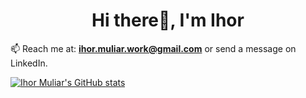 <h1 align="center">Hi there👋, I'm Ihor</h1>

📫 Reach me at: **ihor.muliar.work@gmail.com** or send a message on LinkedIn.

[![Ihor Muliar's GitHub stats](https://github-readme-stats.vercel.app/api?username=IhorMuliar)](https://github.com/anuraghazra/github-readme-stats&theme=tokyonight)
